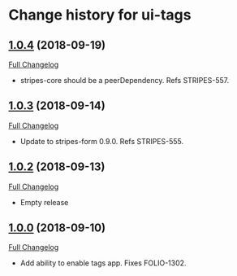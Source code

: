 # Change history for ui-tags

## [1.0.4](https://github.com/folio-org/ui-tags/tree/v1.0.4) (2018-09-19)
[Full Changelog](https://github.com/folio-org/ui-tags/compare/v1.0.3...v1.0.4)

* stripes-core should be a peerDependency. Refs STRIPES-557.

## [1.0.3](https://github.com/folio-org/ui-tags/tree/v1.0.3) (2018-09-14)
[Full Changelog](https://github.com/folio-org/ui-tags/compare/v1.0.2...v1.0.3)

* Update to stripes-form 0.9.0. Refs STRIPES-555.

## [1.0.2](https://github.com/folio-org/ui-tags/tree/v1.0.2) (2018-09-13)
[Full Changelog](https://github.com/folio-org/ui-tags/compare/v1.0.2...v1.0.0)

* Empty release

## [1.0.0](https://github.com/folio-org/ui-tags/tree/v1.0.0) (2018-09-10)
[Full Changelog](https://github.com/folio-org/ui-tags/compare/v1.0.0...v1.0.0)

* Add ability to enable tags app. Fixes FOLIO-1302.
